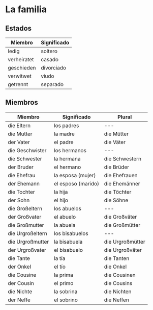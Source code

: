 # La familia

## Estados

|Miembro|	Significado|
| ---- | ---- |
|ledig	|soltero|
|verheiratet	|casado|
|geschieden	|divorciado|
|verwitwet	|viudo|
|getrennt	|separado|

## Miembros
| Miembro |	Significado | Plural |
| ---- | ---- | ---- |
|die Eltern |	los padres| --- |
|die Mutter |	la madre|	die Mütter|
|der Vater |	el padre|	die Väter|
|die Geschwister |	los hermanos| --- |
|die Schwester |	la hermana|	die Schwestern|
|der Bruder |	el hermano|	die Brüder|
|die Ehefrau |	la esposa (mujer)|	die Ehefrauen|
|der Ehemann |	el esposo (marido)|	die Ehemänner|
|die Tochter |	la hija|	die Töchter|
|der Sohn |	el hijo|	die Söhne|
|die Großeltern |	los abuelos	| --- |
|der Großvater |	el abuelo|	die Großväter|
|die Großmutter	|la abuela|	die Großmütter|
|die Urgroßeltern	|los bisabuelos	| --- |
|die Urgroßmutter |	la bisabuela|	die Urgroßmütter|
|der Urgroßvater |	el bisabuelo|	die Urgroßväter|
|die Tante |	la tía |	die Tanten|
|der Onkel |	el tío |	die Onkel|
|die Cousine |	la prima |	die Cousinen|
|der Cousin |	el primo |	die Cousins|
|die Nichte |	la sobrina |	die Nichten|
|der Neffe |	el sobrino |	die Neffen|
